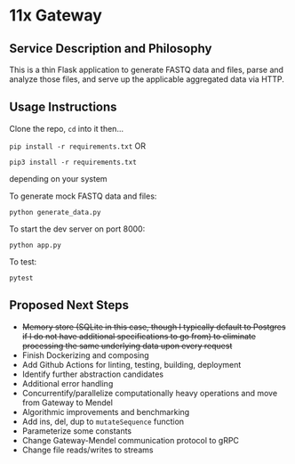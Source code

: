 # 11x Gateway

## Service Description and Philosophy
This is a thin Flask application to generate FASTQ data and files, parse and analyze those files, and serve up the applicable aggregated data via HTTP.

## Usage Instructions
Clone the repo, `cd` into it then...

`pip install -r requirements.txt` OR

`pip3 install -r requirements.txt` 

depending on your system

To generate mock FASTQ data and files:

`python generate_data.py`

To start the dev server on port 8000:

`python app.py`

To test:

`pytest`

## Proposed Next Steps
- ~~Memory store (SQLite in this case, though I typically default to Postgres if I do not have additional specifications to go from) to eliminate processing the same underlying data upon every request~~
- Finish Dockerizing and composing
- Add Github Actions for linting, testing, building, deployment
- Identify further abstraction candidates
- Additional error handling
- Concurrentify/parallelize computationally heavy operations and move from Gateway to Mendel
- Algorithmic improvements and benchmarking
- Add ins, del, dup to `mutateSequence` function
- Parameterize some constants
- Change Gateway-Mendel communication protocol to gRPC
- Change file reads/writes to streams

